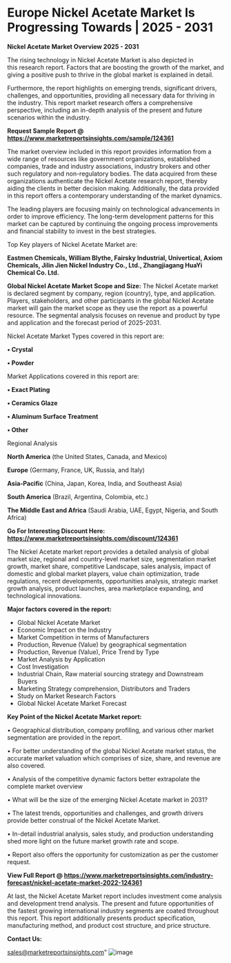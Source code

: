 # Europe Nickel Acetate Market Is Progressing Towards | 2025 - 2031

<Strong> Nickel Acetate Market Overview 2025 - 2031</strong>

The rising technology in Nickel Acetate Market is also depicted in this research report. Factors that are boosting the growth of the market, and giving a positive push to thrive in the global market is explained in detail.

Furthermore, the report highlights on emerging trends, significant drivers, challenges, and opportunities, providing all necessary data for thriving in the industry. This report market research offers a comprehensive perspective, including an in-depth analysis of the present and future scenarios within the industry.

<strong>Request Sample Report @ <a href=https://www.marketreportsinsights.com/sample/124361>https://www.marketreportsinsights.com/sample/124361</a></strong>

The market overview included in this report provides information from a wide range of resources like government organizations, established companies, trade and industry associations, industry brokers and other such regulatory and non-regulatory bodies. The data acquired from these organizations authenticate the Nickel Acetate research report, thereby aiding the clients in better decision making. Additionally, the data provided in this report offers a contemporary understanding of the market dynamics.

The leading players are focusing mainly on technological advancements in order to improve efficiency. The long-term development patterns for this market can be captured by continuing the ongoing process improvements and financial stability to invest in the best strategies.

Top Key players of Nickel Acetate Market are:

<strong>Eastmen Chemicals, William Blythe, Fairsky Industrial, Univertical, Axiom Chemicals, Jilin Jien Nickel Industry Co., Ltd., Zhangjiagang HuaYi Chemical Co. Ltd.</strong>

<strong><b>Global Nickel Acetate Market Scope and Size:</b></strong>
The Nickel Acetate market is declared segment by company, region (country), type, and application. Players, stakeholders, and other participants in the global Nickel Acetate market will gain the market scope as they use the report as a powerful resource. The segmental analysis focuses on revenue and product by type and application and the forecast period of 2025-2031.

Nickel Acetate Market Types covered in this report are:

<strong>• Crystal

• Powder</strong>

Market Applications covered in this report are:

<strong>• Exact Plating

• Ceramics Glaze

• Aluminum Surface Treatment

• Other</strong> 

Regional Analysis

<strong>North America</strong> (the United States, Canada, and Mexico)

<strong>Europe</strong> (Germany, France, UK, Russia, and Italy)

<strong>Asia-Pacific</strong> (China, Japan, Korea, India, and Southeast Asia)

<strong>South America</strong> (Brazil, Argentina, Colombia, etc.)

<strong>The Middle East and Africa</strong> (Saudi Arabia, UAE, Egypt, Nigeria, and South Africa)

<strong>Go For Interesting Discount Here: <a href=https://www.marketreportsinsights.com/discount/124361>https://www.marketreportsinsights.com/discount/124361</a></strong>

The Nickel Acetate market report provides a detailed analysis of global market size, regional and country-level market size, segmentation market growth, market share, competitive Landscape, sales analysis, impact of domestic and global market players, value chain optimization, trade regulations, recent developments, opportunities analysis, strategic market growth analysis, product launches, area marketplace expanding, and technological innovations.

<strong><b>Major factors covered in the report:</b></strong>
<ul>
  <li>Global Nickel Acetate Market </li>
  <li>Economic Impact on the Industry</li>
  <li>Market Competition in terms of Manufacturers</li>
  <li>Production, Revenue (Value) by geographical segmentation</li>
  <li>Production, Revenue (Value), Price Trend by Type</li>
  <li>Market Analysis by Application</li>
  <li>Cost Investigation</li>
  <li>Industrial Chain, Raw material sourcing strategy and Downstream Buyers</li>
  <li>Marketing Strategy comprehension, Distributors and Traders</li>
  <li>Study on Market Research Factors</li>
  <li>Global Nickel Acetate Market Forecast</li>
</ul>

<strong><b>Key Point of the Nickel Acetate Market report:</b></strong>

• Geographical distribution, company profiling, and various other market segmentation are provided in the report.

• For better understanding of the global Nickel Acetate market status, the accurate market valuation which comprises of size, share, and revenue are also covered.

• Analysis of the competitive dynamic factors better extrapolate the complete market overview

• What will be the size of the emerging Nickel Acetate market in 2031?

• The latest trends, opportunities and challenges, and growth drivers provide better construal of the Nickel Acetate Market.

• In-detail industrial analysis, sales study, and production understanding shed more light on the future market growth rate and scope.

• Report also offers the opportunity for customization as per the customer request.

<strong><b>View Full Report @ <a href=https://www.marketreportsinsights.com/industry-forecast/nickel-acetate-market-2022-124361>https://www.marketreportsinsights.com/industry-forecast/nickel-acetate-market-2022-124361</a></b></strong>


At last, the Nickel Acetate Market report includes investment come analysis and development trend analysis. The present and future opportunities of the fastest growing international industry segments are coated throughout this report. This report additionally presents product specification, manufacturing method, and product cost structure, and price structure.

<strong>Contact Us:</strong>

sales@marketreportsinsights.com"
![image](https://github.com/user-attachments/assets/f32d2c8a-8c32-4502-8843-c81b1b7065ae)
